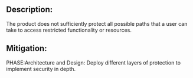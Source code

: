 ## Description:

The product does not sufficiently protect all possible paths that a user can take to access restricted functionality or resources.



## Mitigation:


PHASE:Architecture and Design:
Deploy different layers of protection to implement security in depth.

